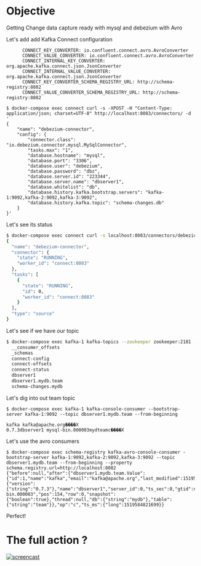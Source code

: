 # Objective 

Getting Change data capture ready with mysql and debezium with Avro 


Let's add add Kafka Connect configuration

```
      CONNECT_KEY_CONVERTER: io.confluent.connect.avro.AvroConverter
      CONNECT_VALUE_CONVERTER: io.confluent.connect.avro.AvroConverter
      CONNECT_INTERNAL_KEY_CONVERTER: org.apache.kafka.connect.json.JsonConverter
      CONNECT_INTERNAL_VALUE_CONVERTER: org.apache.kafka.connect.json.JsonConverter
      CONNECT_KEY_CONVERTER_SCHEMA_REGISTRY_URL: http://schema-registry:8082
      CONNECT_VALUE_CONVERTER_SCHEMA_REGISTRY_URL: http://schema-registry:8082
```
 
```
$ docker-compose exec connect curl -s -XPOST -H "Content-Type: application/json; charset=UTF-8" http://localhost:8083/connectors/ -d '
{
    "name": "debezium-connector",
    "config": {
        "connector.class": "io.debezium.connector.mysql.MySqlConnector",
        "tasks.max": "1",
        "database.hostname": "mysql",
        "database.port": "3306",
        "database.user": "debezium",
        "database.password": "dbz",
        "database.server.id": "223344",
        "database.server.name": "dbserver1",
        "database.whitelist": "db",
        "database.history.kafka.bootstrap.servers": "kafka-1:9092,kafka-2:9092,kafka-3:9092",
        "database.history.kafka.topic": "schema-changes.db"
    }
}'
```

 Let's see its status
 
```sh
$ docker-compose exec connect curl -s localhost:8083/connectors/debezium-connector/status | jq .
{
  "name": "debezium-connector",
  "connector": {
    "state": "RUNNING",
    "worker_id": "connect:8083"
  },
  "tasks": [
    {
      "state": "RUNNING",
      "id": 0,
      "worker_id": "connect:8083"
    }
  ],
  "type": "source"
}
```
 
Let's see if we have our topic 

```sh 
$ docker-compose exec kafka-1 kafka-topics --zookeeper zookeeper:2181 --list
  __consumer_offsets
  _schemas
  connect-config
  connect-offsets
  connect-status
  dbserver1
  dbserver1.mydb.team
  schema-changes.mydb
```

Let's dig into out team topic

```
$ docker-compose exec kafka-1 kafka-console-consumer --bootstrap-server kafka-1:9092 --topic dbserver1.mydb.team --from-beginning

kafka kafka@apache.org����X
0.7.3dbserver1 mysql-bin.000003mydteamc����X
```

Let's use the avro consumers

```
$ docker-compose exec schema-registry kafka-avro-console-consumer -bootstrap-server kafka-1:9092,kafka-2:9092,kafka-3:9092 --topic dbserver1.mydb.team --from-beginning --property schema.registry.url=http://localhost:8082
{"before":null,"after":{"dbserver1.mydb.team.Value":{"id":1,"name":"kafka","email":"kafka@apache.org","last_modified":1519584693000}},"source":{"version":{"string":"0.7.3"},"name":"dbserver1","server_id":0,"ts_sec":0,"gtid":null,"file":"mysql-bin.000003","pos":154,"row":0,"snapshot":{"boolean":true},"thread":null,"db":{"string":"mydb"},"table":{"string":"team"}},"op":"c","ts_ms":{"long":1519584821699}}
```

Perfect!

# The full action ?

[![screencast](https://asciinema.org/a/cuBXz5JjrzvM2j2jMdQWm2TWn.png)](https://asciinema.org/a/cuBXz5JjrzvM2j2jMdQWm2TWn?autoplay=1)
